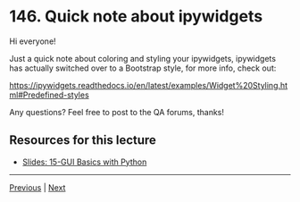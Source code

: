 # 146. Quick note about ipywidgets

Hi everyone!

Just a quick note about coloring and styling your ipywidgets, ipywidgets has actually switched over to a Bootstrap style, for more info, check out:

https://ipywidgets.readthedocs.io/en/latest/examples/Widget%20Styling.html#Predefined-styles

Any questions? Feel free to post to the QA forums, thanks!


## Resources for this lecture

-   [Slides: 15-GUI Basics with Python](https://docs.google.com/presentation/d/1VkDvZ0Z8sCuRY5wN0mNf76MkK71UjlBVnAvVCWBBErc/edit#slide=id.p)



---

[Previous](./145_Introduction-to-GUIs.md) | [Next](./147_Interact-Functionality-with-GUIs.md)